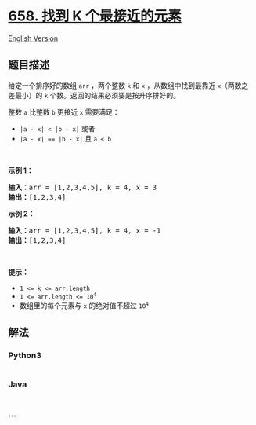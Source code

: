 # [658. 找到 K 个最接近的元素](https://leetcode-cn.com/problems/find-k-closest-elements)

[English Version](https://github.com/yanglr/leetcode-ac/blob/master/assets/0600-0699/0658.Find%20K%20Closest%20Elements/README_EN.md)

## 题目描述

<!-- 这里写题目描述 -->

<p>给定一个排序好的数组 <code>arr</code> ，两个整数 <code>k</code> 和 <code>x</code> ，从数组中找到最靠近 <code>x</code>（两数之差最小）的 <code>k</code> 个数。返回的结果必须要是按升序排好的。</p>

<p>整数 <code>a</code> 比整数 <code>b</code> 更接近 <code>x</code> 需要满足：</p>

<ul>
	<li><code>|a - x| < |b - x|</code> 或者</li>
	<li><code>|a - x| == |b - x|</code> 且 <code>a < b</code></li>
</ul>

<p> </p>

<p><strong>示例 1：</strong></p>

<pre>
<strong>输入：</strong>arr = [1,2,3,4,5], k = 4, x = 3
<strong>输出：</strong>[1,2,3,4]
</pre>

<p><strong>示例 2：</strong></p>

<pre>
<strong>输入：</strong>arr = [1,2,3,4,5], k = 4, x = -1
<strong>输出：</strong>[1,2,3,4]
</pre>

<p> </p>

<p><strong>提示：</strong></p>

<ul>
	<li><code>1 <= k <= arr.length</code></li>
	<li><code>1 <= arr.length <= 10<sup>4</sup></code></li>
	<li>数组里的每个元素与 <code>x</code> 的绝对值不超过 <code>10<sup>4</sup></code></li>
</ul>


## 解法

<!-- 这里可写通用的实现逻辑 -->

<!-- tabs:start -->

### **Python3**

<!-- 这里可写当前语言的特殊实现逻辑 -->

```python

```

### **Java**

<!-- 这里可写当前语言的特殊实现逻辑 -->

```java

```

### **...**

```

```

<!-- tabs:end -->
